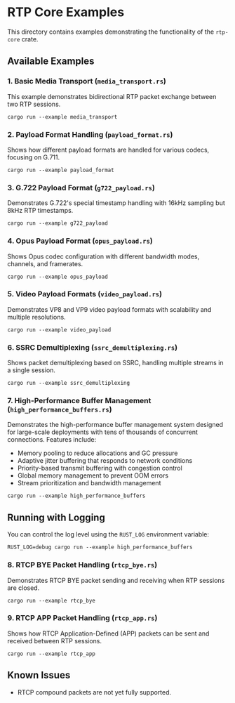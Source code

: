 # RTP Core Examples

This directory contains examples demonstrating the functionality of the `rtp-core` crate.

## Available Examples

### 1. Basic Media Transport (`media_transport.rs`)

This example demonstrates bidirectional RTP packet exchange between two RTP sessions.

```
cargo run --example media_transport
```

### 2. Payload Format Handling (`payload_format.rs`)

Shows how different payload formats are handled for various codecs, focusing on G.711.

```
cargo run --example payload_format
```

### 3. G.722 Payload Format (`g722_payload.rs`)

Demonstrates G.722's special timestamp handling with 16kHz sampling but 8kHz RTP timestamps.

```
cargo run --example g722_payload
```

### 4. Opus Payload Format (`opus_payload.rs`)

Shows Opus codec configuration with different bandwidth modes, channels, and framerates.

```
cargo run --example opus_payload
```

### 5. Video Payload Formats (`video_payload.rs`)

Demonstrates VP8 and VP9 video payload formats with scalability and multiple resolutions.

```
cargo run --example video_payload
```

### 6. SSRC Demultiplexing (`ssrc_demultiplexing.rs`)

Shows packet demultiplexing based on SSRC, handling multiple streams in a single session.

```
cargo run --example ssrc_demultiplexing
```

### 7. High-Performance Buffer Management (`high_performance_buffers.rs`)

Demonstrates the high-performance buffer management system designed for large-scale 
deployments with tens of thousands of concurrent connections. Features include:

- Memory pooling to reduce allocations and GC pressure
- Adaptive jitter buffering that responds to network conditions
- Priority-based transmit buffering with congestion control
- Global memory management to prevent OOM errors
- Stream prioritization and bandwidth management

```
cargo run --example high_performance_buffers
```

## Running with Logging

You can control the log level using the `RUST_LOG` environment variable:

```
RUST_LOG=debug cargo run --example high_performance_buffers
```

### 8. RTCP BYE Packet Handling (`rtcp_bye.rs`)

Demonstrates RTCP BYE packet sending and receiving when RTP sessions are closed.

```
cargo run --example rtcp_bye
```

### 9. RTCP APP Packet Handling (`rtcp_app.rs`)

Shows how RTCP Application-Defined (APP) packets can be sent and received between RTP sessions.

```
cargo run --example rtcp_app
```

## Known Issues

- RTCP compound packets are not yet fully supported. 